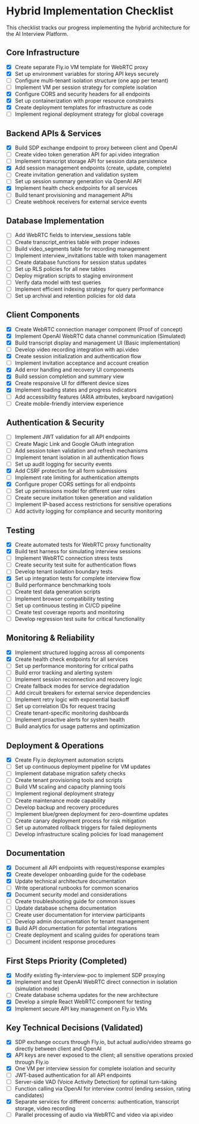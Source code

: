 # Hybrid Implementation Checklist

This checklist tracks our progress implementing the hybrid architecture for the AI Interview Platform.

## Core Infrastructure

- [x] Create separate Fly.io VM template for WebRTC proxy
- [x] Set up environment variables for storing API keys securely
- [ ] Configure multi-tenant isolation structure (one app per tenant)
- [ ] Implement VM per session strategy for complete isolation
- [x] Configure CORS and security headers for all endpoints
- [x] Set up containerization with proper resource constraints
- [x] Create deployment templates for infrastructure as code
- [ ] Implement regional deployment strategy for global coverage

## Backend APIs & Services

- [x] Build SDP exchange endpoint to proxy between client and OpenAI
- [ ] Create video token generation API for api.video integration
- [ ] Implement transcript storage API for session data persistence
- [x] Add session management endpoints (create, update, complete)
- [ ] Create invitation generation and validation system
- [ ] Set up session summary generation via OpenAI API
- [x] Implement health check endpoints for all services
- [ ] Build tenant provisioning and management APIs
- [ ] Create webhook receivers for external service events

## Database Implementation

- [ ] Add WebRTC fields to interview_sessions table
- [ ] Create transcript_entries table with proper indexes
- [ ] Build video_segments table for recording management
- [ ] Implement interview_invitations table with token management
- [ ] Create database functions for session status updates
- [ ] Set up RLS policies for all new tables
- [ ] Deploy migration scripts to staging environment
- [ ] Verify data model with test queries
- [ ] Implement efficient indexing strategy for query performance
- [ ] Set up archival and retention policies for old data

## Client Components

- [x] Create WebRTC connection manager component (Proof of concept)
- [x] Implement OpenAI WebRTC data channel communication (Simulated)
- [x] Build transcript display and management UI (Basic implementation)
- [ ] Develop video recording integration with api.video
- [x] Create session initialization and authentication flow
- [ ] Implement invitation acceptance and account creation
- [x] Add error handling and recovery UI components
- [x] Build session completion and summary view
- [x] Create responsive UI for different device sizes
- [x] Implement loading states and progress indicators
- [ ] Add accessibility features (ARIA attributes, keyboard navigation)
- [ ] Create mobile-friendly interview experience

## Authentication & Security

- [ ] Implement JWT validation for all API endpoints
- [ ] Create Magic Link and Google OAuth integration
- [ ] Add session token validation and refresh mechanisms
- [ ] Implement tenant isolation in all authentication flows
- [ ] Set up audit logging for security events
- [x] Add CSRF protection for all form submissions
- [ ] Implement rate limiting for authentication attempts
- [x] Configure proper CORS settings for all endpoints
- [ ] Set up permissions model for different user roles
- [ ] Create secure invitation token generation and validation
- [ ] Implement IP-based access restrictions for sensitive operations
- [ ] Add activity logging for compliance and security monitoring

## Testing

- [x] Create automated tests for WebRTC proxy functionality
- [x] Build test harness for simulating interview sessions
- [ ] Implement WebRTC connection stress tests
- [ ] Create security test suite for authentication flows
- [ ] Develop tenant isolation boundary tests
- [x] Set up integration tests for complete interview flow
- [ ] Build performance benchmarking tools
- [ ] Create test data generation scripts
- [ ] Implement browser compatibility testing
- [ ] Set up continuous testing in CI/CD pipeline
- [ ] Create test coverage reports and monitoring
- [ ] Develop regression test suite for critical functionality

## Monitoring & Reliability

- [x] Implement structured logging across all components
- [x] Create health check endpoints for all services
- [ ] Set up performance monitoring for critical paths
- [ ] Build error tracking and alerting system
- [ ] Implement session reconnection and recovery logic
- [ ] Create fallback modes for service degradation
- [ ] Add circuit breakers for external service dependencies
- [ ] Implement retry logic with exponential backoff
- [ ] Set up correlation IDs for request tracing
- [ ] Create tenant-specific monitoring dashboards
- [ ] Implement proactive alerts for system health
- [ ] Build analytics for usage patterns and optimization

## Deployment & Operations

- [x] Create Fly.io deployment automation scripts
- [ ] Set up continuous deployment pipeline for VM updates
- [ ] Implement database migration safety checks
- [ ] Create tenant provisioning tools and scripts
- [ ] Build VM scaling and capacity planning tools
- [ ] Implement regional deployment strategy
- [ ] Create maintenance mode capability
- [ ] Develop backup and recovery procedures
- [ ] Implement blue/green deployment for zero-downtime updates
- [ ] Create canary deployment process for risk mitigation
- [ ] Set up automated rollback triggers for failed deployments
- [ ] Develop infrastructure scaling policies for load management

## Documentation

- [x] Document all API endpoints with request/response examples
- [x] Create developer onboarding guide for the codebase
- [x] Update technical architecture documentation
- [ ] Write operational runbooks for common scenarios
- [x] Document security model and considerations
- [ ] Create troubleshooting guide for common issues
- [ ] Update database schema documentation
- [ ] Create user documentation for interview participants
- [ ] Develop admin documentation for tenant management
- [x] Build API documentation for potential integrations
- [ ] Create deployment and scaling guides for operations team
- [ ] Document incident response procedures

## First Steps Priority (Completed)

- [x] Modify existing fly-interview-poc to implement SDP proxying
- [x] Implement and test OpenAI WebRTC direct connection in isolation (simulation mode)
- [ ] Create database schema updates for the new architecture
- [x] Develop a simple React WebRTC component for testing
- [x] Implement secure API key management on Fly.io VMs

## Key Technical Decisions (Validated)

- [x] SDP exchange occurs through Fly.io, but actual audio/video streams go directly between client and OpenAI
- [x] API keys are never exposed to the client; all sensitive operations proxied through Fly.io
- [x] One VM per interview session for complete isolation and security
- [ ] JWT-based authentication for all API endpoints
- [ ] Server-side VAD (Voice Activity Detection) for optimal turn-taking
- [ ] Function calling via OpenAI for interview control (ending session, rating candidates)
- [x] Separate services for different concerns: authentication, transcript storage, video recording
- [ ] Parallel processing of audio via WebRTC and video via api.video 